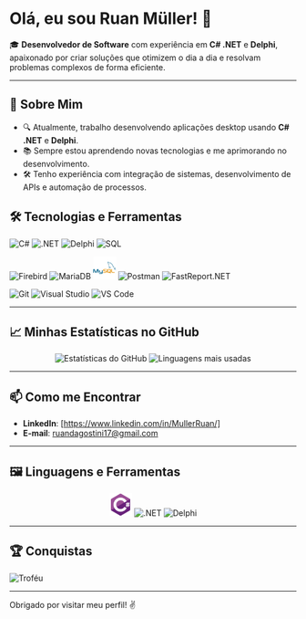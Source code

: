 # Olá, eu sou Ruan Müller! 👋

🎓 **Desenvolvedor de Software** com experiência em **C# .NET** e **Delphi**, apaixonado por criar soluções que otimizem o dia a dia e resolvam problemas complexos de forma eficiente.

---

## 🚀 Sobre Mim
- 🔍 Atualmente, trabalho desenvolvendo aplicações desktop usando **C# .NET** e **Delphi**.
- 📚 Sempre estou aprendendo novas tecnologias e me aprimorando no desenvolvimento.
- 🛠️ Tenho experiência com integração de sistemas, desenvolvimento de APIs e automação de processos.

## 🛠️ Tecnologias e Ferramentas

![C#](https://img.shields.io/badge/-C%23-239120?style=flat&logo=c-sharp&logoColor=white)
![.NET](https://img.shields.io/badge/-.NET-512BD4?style=flat&logo=dotnet&logoColor=white)
![Delphi](https://img.shields.io/badge/-Delphi-EE1F35?style=flat&logo=delphi&logoColor=white)
![SQL](https://img.shields.io/badge/-SQL-4479A1?style=flat&logo=Microsoft-SQL-Server&logoColor=white)

<img src="https://seeklogo.com/images/F/firebird-logo-603C591F8D-seeklogo.com.png" alt="Firebird" width="40" height="40"/>
<img src="https://www.vectorlogo.zone/logos/mariadb/mariadb-icon.svg" alt="MariaDB" width="40" height="40"/>
<img src="https://raw.githubusercontent.com/devicons/devicon/master/icons/mysql/mysql-original-wordmark.svg" alt="MySQL" width="40" height="40"/>
<img src="https://www.vectorlogo.zone/logos/getpostman/getpostman-icon.svg" alt="Postman" width="40" height="40"/>
<img src="https://fastreport.cloud/storage/images/fastreport_logo.png" alt="FastReport.NET" width="40" height="40"/>

![Git](https://img.shields.io/badge/-Git-F05032?style=flat&logo=git&logoColor=white)
![Visual Studio](https://img.shields.io/badge/-Visual%20Studio-5C2D91?style=flat&logo=visual-studio&logoColor=white)
![VS Code](https://img.shields.io/badge/-VS%20Code-007ACC?style=flat&logo=visual-studio-code&logoColor=white)

---


## 📈 Minhas Estatísticas no GitHub

<div align="center">
  <img height="180em" src="https://github-readme-stats.vercel.app/api?username=MullerRuan&show_icons=true&theme=radical&count_private=true" alt="Estatísticas do GitHub" />
  <img height="180em" src="https://github-readme-stats.vercel.app/api/top-langs/?username=MullerRuan&layout=compact&langs_count=7&theme=radical" alt="Linguagens mais usadas" />
</div>

---

## 📫 Como me Encontrar
- **LinkedIn**: [https://www.linkedin.com/in/MullerRuan/]
- **E-mail**: ruandagostini17@gmail.com

---

## 🖼️ Linguagens e Ferramentas

<div align="center">
  <img src="https://raw.githubusercontent.com/devicons/devicon/master/icons/csharp/csharp-original.svg" alt="C#" width="40" height="40"/>
  <img src="https://cdn.jsdelivr.net/gh/devicons/devicon/icons/dotnetcore/dotnetcore-original.svg" alt=".NET" width="40" height="40"/>
  <img src="https://www.embarcadero.com/images/logo-delphi-icon.svg" alt="Delphi" width="40" height="40"/>
</div>

---

## 🏆 Conquistas
![Troféu](https://github-profile-trophy.vercel.app/?username=MullerRuan&theme=radical&no-frame=true&margin-w=15)

---

Obrigado por visitar meu perfil! ✌️
